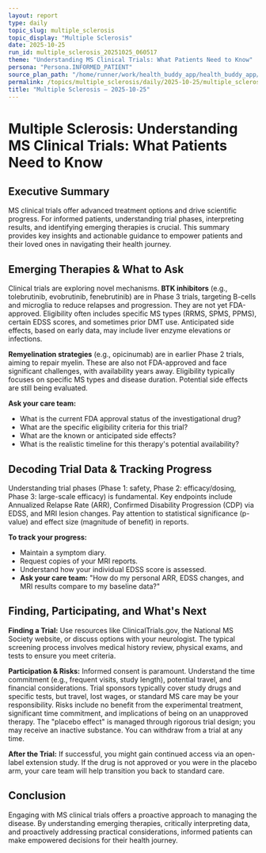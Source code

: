 ```yaml
---
layout: report
type: daily
topic_slug: multiple_sclerosis
topic_display: "Multiple Sclerosis"
date: 2025-10-25
run_id: multiple_sclerosis_20251025_060517
theme: "Understanding MS Clinical Trials: What Patients Need to Know"
persona: "Persona.INFORMED_PATIENT"
source_plan_path: "/home/runner/work/health_buddy_app/health_buddy_app/.results/multiple_sclerosis/weekly_plan/2025-10-20/plan.json"
permalink: /topics/multiple_sclerosis/daily/2025-10-25/multiple_sclerosis_20251025_060517/
title: "Multiple Sclerosis — 2025-10-25"
---
```


# Multiple Sclerosis: Understanding MS Clinical Trials: What Patients Need to Know

## Executive Summary

MS clinical trials offer advanced treatment options and drive scientific progress. For informed patients, understanding trial phases, interpreting results, and identifying emerging therapies is crucial. This summary provides key insights and actionable guidance to empower patients and their loved ones in navigating their health journey.

## Emerging Therapies & What to Ask

Clinical trials are exploring novel mechanisms. **BTK inhibitors** (e.g., tolebrutinib, evobrutinib, fenebrutinib) are in Phase 3 trials, targeting B-cells and microglia to reduce relapses and progression. They are not yet FDA-approved. Eligibility often includes specific MS types (RRMS, SPMS, PPMS), certain EDSS scores, and sometimes prior DMT use. Anticipated side effects, based on early data, may include liver enzyme elevations or infections.

**Remyelination strategies** (e.g., opicinumab) are in earlier Phase 2 trials, aiming to repair myelin. These are also not FDA-approved and face significant challenges, with availability years away. Eligibility typically focuses on specific MS types and disease duration. Potential side effects are still being evaluated.

**Ask your care team:**
*   What is the current FDA approval status of the investigational drug?
*   What are the specific eligibility criteria for this trial?
*   What are the known or anticipated side effects?
*   What is the realistic timeline for this therapy's potential availability?

## Decoding Trial Data & Tracking Progress

Understanding trial phases (Phase 1: safety, Phase 2: efficacy/dosing, Phase 3: large-scale efficacy) is fundamental. Key endpoints include Annualized Relapse Rate (ARR), Confirmed Disability Progression (CDP) via EDSS, and MRI lesion changes. Pay attention to statistical significance (p-value) and effect size (magnitude of benefit) in reports.

**To track your progress:**
*   Maintain a symptom diary.
*   Request copies of your MRI reports.
*   Understand how your individual EDSS score is assessed.
*   **Ask your care team:** "How do my personal ARR, EDSS changes, and MRI results compare to my baseline data?"

## Finding, Participating, and What's Next

**Finding a Trial:** Use resources like ClinicalTrials.gov, the National MS Society website, or discuss options with your neurologist. The typical screening process involves medical history review, physical exams, and tests to ensure you meet criteria.

**Participation & Risks:** Informed consent is paramount. Understand the time commitment (e.g., frequent visits, study length), potential travel, and financial considerations. Trial sponsors typically cover study drugs and specific tests, but travel, lost wages, or standard MS care may be your responsibility. Risks include no benefit from the experimental treatment, significant time commitment, and implications of being on an unapproved therapy. The "placebo effect" is managed through rigorous trial design; you may receive an inactive substance. You can withdraw from a trial at any time.

**After the Trial:** If successful, you might gain continued access via an open-label extension study. If the drug is not approved or you were in the placebo arm, your care team will help transition you back to standard care.

## Conclusion

Engaging with MS clinical trials offers a proactive approach to managing the disease. By understanding emerging therapies, critically interpreting data, and proactively addressing practical considerations, informed patients can make empowered decisions for their health journey.

